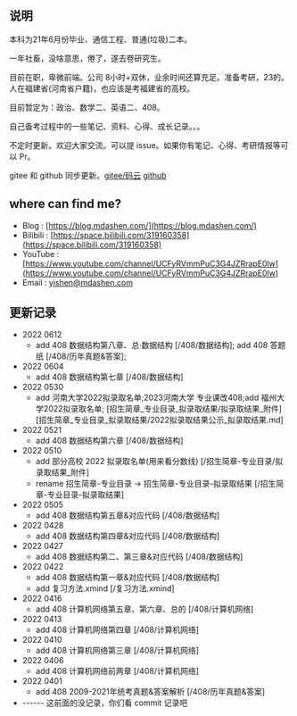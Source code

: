 ## 说明

本科为21年6月份毕业、通信工程、普通(垃圾)二本。

一年社畜，没啥意思，倦了，遂去卷研究生。

目前在职，卑微前端。公司 8小时+双休，业余时间还算充足。准备考研，23的。人在福建省(河南省户籍)，也应该是考福建省的高校。

目前暂定为：政治、数学二、英语二、408。

自己备考过程中的一些笔记、资料、心得、成长记录。。。

不定时更新。欢迎大家交流。可以提 issue。如果你有笔记、心得、考研情报等可以 Pr。

gitee 和 github 同步更新。[gitee/码云](https://gitee.com/yishen_yishen/kaoyan_notes_23) [github](https://github.com/yishen-yishen/kaoyan_notes_23)

## where can find me?

* Blog : [https://blog.mdashen.com/](https://blog.mdashen.com/)
* Bilibili : [https://space.bilibili.com/319160358](https://space.bilibili.com/319160358)
* YouTube : [https://www.youtube.com/channel/UCFyRVmmPuC3G4JZRrapE0lw](https://www.youtube.com/channel/UCFyRVmmPuC3G4JZRrapE0lw)
* Email : yishen@mdashen.com

## 更新记录

* 2022 0612
  * add 408 数据结构第八章、总·数据结构 [/408/数据结构]; add 408 答题纸 [/408/历年真题&答案];
* 2022 0604
  * add 408 数据结构第七章 [/408/数据结构]
* 2022 0530
  * add 河南大学2022拟录取名单;2023河南大学 专业课改408;add 福州大学2022拟录取名单; [招生简章_专业目录_拟录取结果/拟录取结果_附件][招生简章_专业目录_拟录取结果/2022拟录取结果公示_拟录取结果.md]
* 2022 0521
  * add 408 数据结构第六章 [/408/数据结构]
* 2022 0510
  * add 部分高校 2022 拟录取名单(用来看分数线) [/招生简章-专业目录/拟录取结果_附件]
  * rename 招生简章-专业目录 -> 招生简章-专业目录-拟录取结果 [/招生简章-专业目录-拟录取结果]
* 2022 0505
  * add 408 数据结构第五章&对应代码 [/408/数据结构]
* 2022 0428
  * add 408 数据结构第四章&对应代码 [/408/数据结构]
* 2022 0427
  * add 408 数据结构第二、第三章&对应代码 [/408/数据结构]
* 2022 0422
  * add 408 数据结构第一章&对应代码 [/408/数据结构]
  * add 复习方法.xmind [/复习方法.xmind]
* 2022 0416
  * add 408 计算机网络第五章、第六章、总的 [/408/计算机网络]
* 2022 0413
  * add 408 计算机网络第四章 [/408/计算机网络]
* 2022 0410
  * add 408 计算机网络第三章 [/408/计算机网络]
* 2022 0406
  * add 408 计算机网络前两章 [/408/计算机网络]
* 2022 0401
  * add 408 2009-2021年统考真题&答案解析 [/408/历年真题&答案]
* ------ 这前面的没记录，你们看 commit 记录吧
